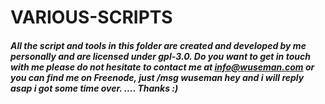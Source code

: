 # VARIOUS-SCRIPTS

##### All the script and tools in this folder are created and developed by me personally and are licensed under gpl-3.0. Do you want to get in touch with me please do not hesitate to contact me at <info@wuseman.com> or you can find me on Freenode, just /msg wuseman hey and i will reply asap i got some time over. .... Thanks :)

